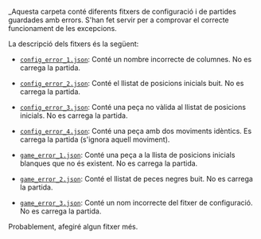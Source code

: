 _Aquesta carpeta conté diferents fitxers de configuració i de partides guardades amb errors. S'han fet servir per a comprovar el correcte funcionament de les excepcions.

La descripció dels fitxers és la següent:

* [`config_error_1.json`](https://github.com/udg-propro/projecte-2020-a3/blob/master/src/data/file_errors_tests/config_error_1.json): Conté un nombre incorrecte de columnes. No es carrega la partida.

*  [`config_error_2.json`](https://github.com/udg-propro/projecte-2020-a3/blob/master/src/data/file_errors_tests/config_error_2.json): Conté el llistat de posicions inicials buit. No es carrega la partida.

*  [`config_error_3.json`](https://github.com/udg-propro/projecte-2020-a3/blob/master/src/data/file_errors_tests/config_error_3.json): Conté una peça no vàlida al llistat de posicions inicials. No es carrega la partida.

*  [`config_error_4.json`](https://github.com/udg-propro/projecte-2020-a3/blob/master/src/data/file_errors_tests/config_error_4.json): Conté una peça amb dos moviments idèntics. Es carrega la partida (s'ignora aquell moviment).

*  [`game_error_1.json`](https://github.com/udg-propro/projecte-2020-a3/blob/master/src/data/file_errors_tests/game_error_1.json): Conté una peça a la llista de posicions inicials blanques que no és existent. No es carrega la partida.

* [`game_error_2.json`](https://github.com/udg-propro/projecte-2020-a3/blob/master/src/data/file_errors_tests/game_error_2.json): Conté el llistat de peces negres buit. No es carrega la partida.

* [`game_error_3.json`](https://github.com/udg-propro/projecte-2020-a3/blob/master/src/data/file_errors_tests/game_error_3.json): Conté un nom incorrecte del fitxer de configuració. No es carrega la partida.

Probablement, afegiré algun fitxer més.
